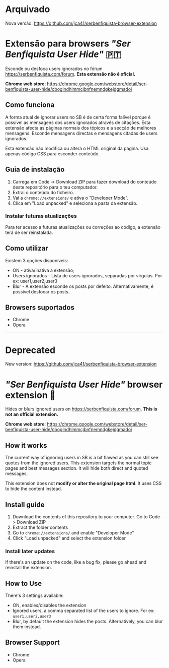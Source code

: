 # Arquivado

Nova versão: https://github.com/jca41/serbenfiquista-browser-extension

# Extensão para browsers *"Ser Benfiquista User Hide"* 🇵🇹

Esconde ou desfoca users ignorados no fórum https://serbenfiquista.com/forum. __Esta extensão não é oficial.__

__Chrome web store__: https://chrome.google.com/webstore/detail/ser-benfiquista-user-hide/cboglndhlmmcjbnfnemndgkejdgmadoi

## Como funciona

A forma atual de ignorar users no SB é de certa forma falível porque é possível as mensagens dos users ignorados através de citações. Esta extensão afecta as páginas normais dos tópicos e a secção de melhores mensagens. Esconde mensagens directas e mensagens citadas de users ignorados.

Esta extensão não modifica ou altera o HTML original da página. Usa apenas código CSS para esconder conteúdo.

## Guia de instalação

1. Carrega em Code -> Download ZIP para fazer download do conteúdo deste repositório para o teu computador.
2. Extrai o conteúdo do ficheiro.
3. Vai a `chrome://extensions/` e ativa o "Developer Mode”.
4. Clica em "Load unpacked" e seleciona a pasta da extensão.

### Instalar futuras atualizações

Para ter acesso a futuras atualizações ou correções ao código, a extensão terá de ser reinstalada.

## Como utilizar

Existem 3 opções disponíveis:
* ON - ativa/inativa a extensão;
* Users ignorados - Lista de users ignorados, separadas por vírgulas. Por ex: user1,user2,user3
* Blur - A extensão esconde os posts por defeito. Alternativamente, é possível desfocar os posts.

## Browsers suportados

* Chrome
* Opera

---

# Deprecated

New version: https://github.com/jca41/serbenfiquista-browser-extension

# *"Ser Benfiquista User Hide"* browser extension 🏴󠁧󠁢󠁥󠁮󠁧󠁿

Hides or blurs ignored users on https://serbenfiquista.com/forum. **This is not an official extension.**

__Chrome web store__: https://chrome.google.com/webstore/detail/ser-benfiquista-user-hide/cboglndhlmmcjbnfnemndgkejdgmadoi

## How it works
 
The current way of ignoring users in SB is a bit flawed as you can still see quotes from the ignored users.
This extension targets the normal topic pages and best messages section. It will hide both direct and quoted messages.

This extension does not **modify or alter the original page html**. It uses CSS to hide the content instead.

## Install guide

1. Download the contents of this repository to your computer. Go to Code -> Download ZIP
2. Extract the folder contents
3. Go to `chrome://extensions/` and enable "Developer Mode"
4. Click "Load unpacked" and select the extension folder

### Install later updates

If there's an update on the code, like a bug fix, please go ahead and reinstall the extension.

## How to Use

There's 3 settings available:

- ON, enables/disables the extension
- Ignored users, a comma separated list of the users to ignore. For ex: `user1,user2,user3`
- Blur, by default the extension hides the posts. Alternatively, you can blur them instead.

## Browser Support

- Chrome
- Opera
